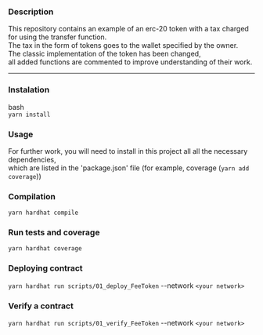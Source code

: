 ### Description

This repository contains an example of an erc-20 token with a tax charged for using the transfer function.  
The tax in the form of tokens goes to the wallet specified by the owner.  
The classic implementation of the token has been changed,  
all added functions are commented to improve understanding of their work.  

***

### Instalation

bash  
```yarn install```

### Usage

For further work, you will need to install in this project all all the necessary dependencies,  
which are listed in the 'package.json' file (for example, coverage (```yarn add coverage```))

### Compilation

```yarn hardhat compile```

### Run tests and coverage 

```yarn hardhat coverage```

### Deploying contract

```yarn hardhat run scripts/01_deploy_FeeToken``` 
--network `<your network>`

### Verify a contract

```yarn hardhat run scripts/01_verify_FeeToken``` 
--network `<your network>`